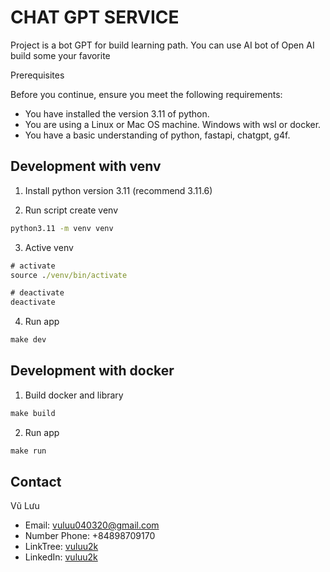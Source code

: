 # CHAT GPT SERVICE
Project is a bot GPT for build learning path.
You can use AI bot of Open AI build some your favorite

Prerequisites

Before you continue, ensure you meet the following requirements:

* You have installed the version 3.11 of python.
* You are using a Linux or Mac OS machine. Windows with wsl or docker.
* You have a basic understanding of python, fastapi, chatgpt, g4f.
## Development with venv
1. Install python version 3.11 (recommend 3.11.6)

2. Run script create venv
```cmd
python3.11 -m venv venv
```
3. Active venv
```cmd
# activate
source ./venv/bin/activate
```
```cmd
# deactivate
deactivate
```

4. Run app
```cmd
make dev
```

## Development with docker
1. Build docker and library
```cmd
make build
```

2. Run app
```cmd
make run
```
## Contact
Vũ Lưu
- Email: vuluu040320@gmail.com
- Number Phone: +84898709170
- LinkTree: [vuluu2k](https://linktr.ee/vuluu2k)
- LinkedIn: [vuluu2k](https://linkedin.com/in/vuluu2k)
